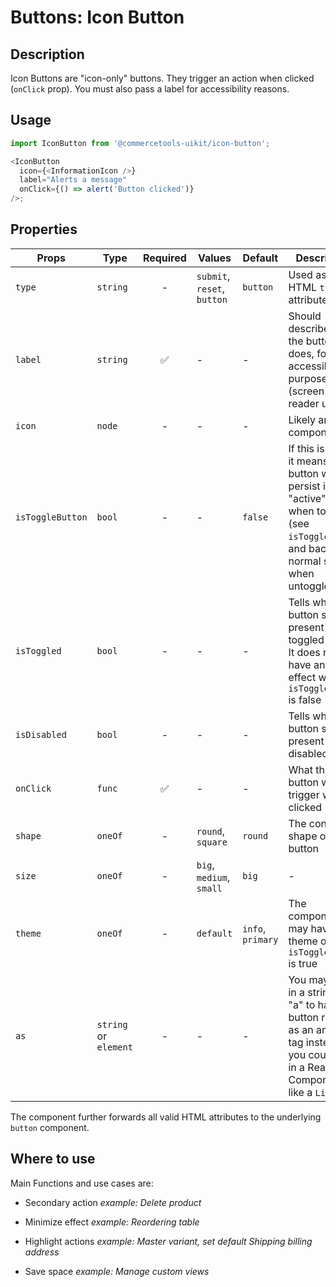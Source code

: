 # Buttons: Icon Button

## Description

Icon Buttons are "icon-only" buttons. They trigger an action when clicked
(`onClick` prop). You must also pass a label for accessibility reasons.

## Usage

```js
import IconButton from '@commercetools-uikit/icon-button';

<IconButton
  icon={<InformationIcon />}
  label="Alerts a message"
  onClick={() => alert('Button clicked')}
/>;
```

## Properties

| Props            | Type                  | Required | Values                      | Default           | Description                                                                                                                                      |
| ---------------- | --------------------- | :------: | --------------------------- | ----------------- | ------------------------------------------------------------------------------------------------------------------------------------------------ |
| `type`           | `string`              |    -     | `submit`, `reset`, `button` | `button`          | Used as the HTML `type` attribute.                                                                                                               |
| `label`          | `string`              |    ✅    | -                           | -                 | Should describe what the button does, for accessibility purposes (screen-reader users)                                                           |
| `icon`           | `node`                |    -     | -                           | -                 | Likely an `Icon` component                                                                                                                       |
| `isToggleButton` | `bool`                |    -     | -                           | `false`           | If this is active, it means the button will persist in an "active" state when toggled (see `isToggled`), and back to normal state when untoggled |
| `isToggled`      | `bool`                |    -     | -                           | -                 | Tells when the button should present a toggled state. It does not have any effect when `isToggleButton` is false                                 |
| `isDisabled`     | `bool`                |    -     | -                           | -                 | Tells when the button should present a disabled state                                                                                            |
| `onClick`        | `func`                |    ✅    | -                           | -                 | What the button will trigger when clicked                                                                                                        |
| `shape`          | `oneOf`               |    -     | `round`, `square`           | `round`           | The container shape of the button                                                                                                                |
| `size`           | `oneOf`               |    -     | `big`, `medium`, `small`    | `big`             | -                                                                                                                                                |
| `theme`          | `oneOf`               |    -     | `default`                   | `info`, `primary` | The component may have a theme only if `isToggleButton` is true                                                                                  |
| `as`             | `string` or `element` |    -     | -                           | -                 | You may pass in a string like "a" to have the button render as an anchor tag instead. Or you could pass in a React Component, like a `Link`.     |

The component further forwards all valid HTML attributes to the underlying `button` component.

## Where to use

Main Functions and use cases are:

- Secondary action _example: Delete product_

- Minimize effect _example: Reordering table_

- Highlight actions _example: Master variant, set default Shipping billing
  address_

- Save space _example: Manage custom views_
